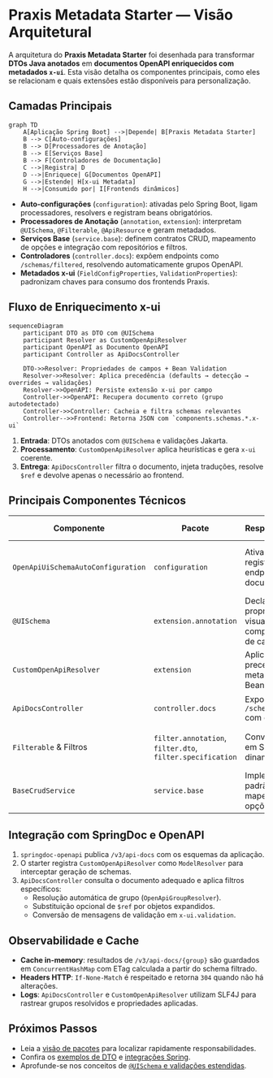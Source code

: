 # Praxis Metadata Starter — Visão Arquitetural

A arquitetura do **Praxis Metadata Starter** foi desenhada para transformar **DTOs Java anotados** em **documentos OpenAPI enriquecidos com metadados `x-ui`**. Esta visão detalha os componentes principais, como eles se relacionam e quais extensões estão disponíveis para personalização.

## Camadas Principais

```mermaid
graph TD
    A[Aplicação Spring Boot] -->|Depende| B[Praxis Metadata Starter]
    B --> C[Auto-configurações]
    B --> D[Processadores de Anotação]
    B --> E[Serviços Base]
    B --> F[Controladores de Documentação]
    C -->|Registra| D
    D -->|Enriquece| G[Documentos OpenAPI]
    G -->|Estende| H[x-ui Metadata]
    H -->|Consumido por| I[Frontends dinâmicos]
```

* **Auto-configurações** (`configuration`): ativadas pelo Spring Boot, ligam processadores, resolvers e registram beans obrigatórios.
* **Processadores de Anotação** (`annotation`, `extension`): interpretam `@UISchema`, `@Filterable`, `@ApiResource` e geram metadados.
* **Serviços Base** (`service.base`): definem contratos CRUD, mapeamento de opções e integração com repositórios e filtros.
* **Controladores** (`controller.docs`): expõem endpoints como `/schemas/filtered`, resolvendo automaticamente grupos OpenAPI.
* **Metadados x-ui** (`FieldConfigProperties`, `ValidationProperties`): padronizam chaves para consumo dos frontends Praxis.

## Fluxo de Enriquecimento x-ui

```mermaid
sequenceDiagram
    participant DTO as DTO com @UISchema
    participant Resolver as CustomOpenApiResolver
    participant OpenAPI as Documento OpenAPI
    participant Controller as ApiDocsController

    DTO->>Resolver: Propriedades de campos + Bean Validation
    Resolver->>Resolver: Aplica precedência (defaults → detecção → overrides → validações)
    Resolver->>OpenAPI: Persiste extensão x-ui por campo
    Controller->>OpenAPI: Recupera documento correto (grupo autodetectado)
    Controller->>Controller: Cacheia e filtra schemas relevantes
    Controller-->>Frontend: Retorna JSON com `components.schemas.*.x-ui`
```

1. **Entrada**: DTOs anotados com `@UISchema` e validações Jakarta.
2. **Processamento**: `CustomOpenApiResolver` aplica heurísticas e gera `x-ui` coerente.
3. **Entrega**: `ApiDocsController` filtra o documento, injeta traduções, resolve `$ref` e devolve apenas o necessário ao frontend.

## Principais Componentes Técnicos

| Componente | Pacote | Responsabilidade | Quando estender/configurar |
|------------|--------|------------------|-----------------------------|
| `OpenApiUiSchemaAutoConfiguration` | `configuration` | Ativa resolvers, registradores e endpoints de documentação | Override quando precisar desligar peças automáticas em aplicações multi-módulo |
| `@UISchema` | `extension.annotation` | Declara propriedades visuais e comportamentais de campos | Estenda atributos via `extraProperties` ou metaprogramação |
| `CustomOpenApiResolver` | `extension` | Aplica precedência de metadados e Bean Validation | Substitua para alterar heurísticas globais |
| `ApiDocsController` | `controller.docs` | Exponde `/schemas/filtered` com cache e filtro | Habilite filtros customizados ou headers adicionais |
| `Filterable` & Filtros | `filter.annotation`, `filter.dto`, `filter.specification` | Convertem DTOs em Specifications dinamicamente | Crie DTOs específicos por contexto e reutilize adaptadores |
| `BaseCrudService` | `service.base` | Implementa CRUD padrão com mapeamento de opções | Substitua métodos para lógica de negócio específica |

## Integração com SpringDoc e OpenAPI

1. `springdoc-openapi` publica `/v3/api-docs` com os esquemas da aplicação.
2. O starter registra `CustomOpenApiResolver` como `ModelResolver` para interceptar geração de schemas.
3. `ApiDocsController` consulta o documento adequado e aplica filtros específicos:
   - Resolução automática de grupo (`OpenApiGroupResolver`).
   - Substituição opcional de `$ref` por objetos expandidos.
   - Conversão de mensagens de validação em `x-ui.validation`.

## Observabilidade e Cache

* **Cache in-memory**: resultados de `/v3/api-docs/{group}` são guardados em `ConcurrentHashMap` com ETag calculada a partir do schema filtrado.
* **Headers HTTP**: `If-None-Match` é respeitado e retorna `304` quando não há alterações.
* **Logs**: `ApiDocsController` e `CustomOpenApiResolver` utilizam SLF4J para rastrear grupos resolvidos e propriedades aplicadas.

## Próximos Passos

* Leia a [visão de pacotes](packages-overview.md) para localizar rapidamente responsabilidades.
* Confira os [exemplos de DTO](examples/filter-dto.md) e [integrações Spring](examples/spring-integration.md).
* Aprofunde-se nos conceitos de [`@UISchema` e validações estendidas](concepts/ui-schema.md).
